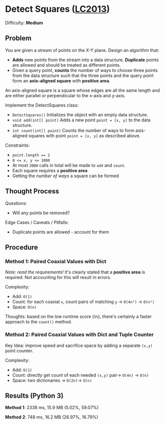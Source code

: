 # Detect Squares ([LC2013](https://leetcode.com/problems/detect-squares/))
Difficulty: **Medium**

## Problem

You are given a stream of points on the X-Y plane. Design an algorithm that:
- **Adds** new points from the stream into a data structure. **Duplicate** points are allowed and should be treated as different points.
- Given a query point, **counts** the number of ways to choose three points from the data structure such that the three points and the query point form an **axis-aligned square** with **positive area**.

An axis-aligned square is a square whose edges are all the same length and are either parallel or perpendicular to the x-axis and y-axis.

Implement the DetectSquares class:
- `DetectSquares()` Initializes the object with an empty data structure.
- `void add(int[] point)` Adds a new point `point = [x, y]` to the data structure.
- `int count(int[] point)` Counts the number of ways to form axis-aligned squares with point `point = [x, y]` as described above.

Constraints:
- `point.length == 2`
- `0 <= x, y <= 1000`
- At most `3000` calls in total will be made to `add` and `count`.
- Each square requires a **positive area**
- Getting the *number of ways* a square can be formed

## Thought Process

Questions:
- Will any points be removed?

Edge Cases / Caveats / Pitfalls:
- Duplicate points are allowed - account for them

## Procedure

### Method 1: Paired Coaxial Values with Dict

*Note*: *read the requirements!*  It's clearly stated that a **positive area** is required.  Not accounting for this will result in errors.

Complexity:
- Add: `O(1)`
- Count: for each coaxial `x`, count pairs of matching `y` -> `O(4n²)` -> `O(n²)`
- Space: `O(n)`

Thoughts: based on the low runtime score (`5%`), there's certainly a faster approach to the `count()` method.

### Method 2: Paired Coaxial Values with Dict and Tuple Counter

Key Idea: improve speed and sacrifice space by adding a separate `(x,y)` point counter.

Complexity:
- Add: `O(1)`
- Count: directly get count of each needed `(x,y)` pair-> `O(4n)` -> `O(n)`
- Space: two dictionaries -> `O(2n)`-> `O(n)`

## Results (Python 3)

**Method 1**: 2338 ms, 15.9 MB (5.02%, 59.07%)

**Method 2**: 748 ms, 16.2 MB (26.97%, 16.79%)
